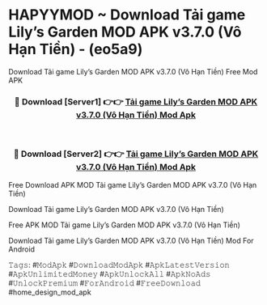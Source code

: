 # HAPYYMOD ~ Download Tải game Lily’s Garden MOD APK v3.7.0 (Vô Hạn Tiền) - (eo5a9)
Download Tải game Lily’s Garden MOD APK v3.7.0 (Vô Hạn Tiền) Free Mod APK

<div align="center">
<h3>🔴 Download [Server1] 👉👉 <a href="https://apk-comot.site?title=Tải_game_Lily’s_Garden_MOD_APK_v3.7.0_(Vô_Hạn_Tiền)">Tải game Lily’s Garden MOD APK v3.7.0 (Vô Hạn Tiền) Mod Apk</a></h3><br>

<h3>🔴 Download [Server2] 👉👉 <a href="https://apk-comot.site?title=Tải_game_Lily’s_Garden_MOD_APK_v3.7.0_(Vô_Hạn_Tiền)">Tải game Lily’s Garden MOD APK v3.7.0 (Vô Hạn Tiền) Mod Apk</a></h3>
</div>


Free Download APK MOD Tải game Lily’s Garden MOD APK v3.7.0 (Vô Hạn Tiền)

Download Tải game Lily’s Garden MOD APK v3.7.0 (Vô Hạn Tiền) 

Free APK MOD Tải game Lily’s Garden MOD APK v3.7.0 (Vô Hạn Tiền) 

Download Tải game Lily’s Garden MOD APK v3.7.0 (Vô Hạn Tiền) Mod For Android

𝚃𝚊𝚐𝚜: #𝙼𝚘𝚍𝙰𝚙𝚔 #𝙳𝚘𝚠𝚗𝚕𝚘𝚊𝚍𝙼𝚘𝚍𝙰𝚙𝚔 #𝙰𝚙𝚔𝙻𝚊𝚝𝚎𝚜𝚝𝚅𝚎𝚛𝚜𝚒𝚘𝚗 #𝙰𝚙𝚔𝚄𝚗𝚕𝚒𝚖𝚒𝚝𝚎𝚍𝙼𝚘𝚗𝚎𝚢 #𝙰𝚙𝚔𝚄𝚗𝚕𝚘𝚌𝚔𝙰𝚕𝚕 #𝙰𝚙𝚔𝙽𝚘𝙰𝚍𝚜 #𝚄𝚗𝚕𝚘𝚌𝚔𝙿𝚛𝚎𝚖𝚒𝚞𝚖 #𝙵𝚘𝚛𝙰𝚗𝚍𝚛𝚘𝚒𝚍 #𝙵𝚛𝚎𝚎𝙳𝚘𝚠𝚗𝚕𝚘𝚊𝚍 #home_design_mod_apk